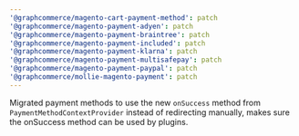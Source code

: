 ```yaml
---
'@graphcommerce/magento-cart-payment-method': patch
'@graphcommerce/magento-payment-adyen': patch
'@graphcommerce/magento-payment-braintree': patch
'@graphcommerce/magento-payment-included': patch
'@graphcommerce/magento-payment-klarna': patch
'@graphcommerce/magento-payment-multisafepay': patch
'@graphcommerce/magento-payment-paypal': patch
'@graphcommerce/mollie-magento-payment': patch
---
```


Migrated payment methods to use the new `onSuccess` method from `PaymentMethodContextProvider` instead of redirecting manually, makes sure the onSuccess method can be used by plugins.
